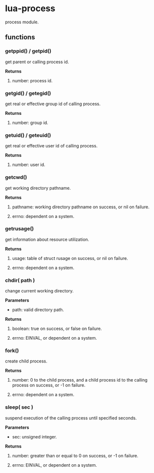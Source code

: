 # lua-process

process module.

## functions

### getppid() / getpid()

get parent or calling process id.

**Returns**

1.  number: process id.


### getgid() / getegid()

get real or effective group id of calling process.

**Returns**

1.  number: group id.


### getuid() / geteuid()

get real or effective user id of calling process.

**Returns**

1.  number: user id.


### getcwd()

get working directory pathname.

**Returns**

1.  pathname: working directory pathname on success, or nil on failure.

2.  errno: dependent on a system.


### getrusage()

get information about resource utilization.

**Returns**

1.  usage: table of struct rusage on success, or nil on failure.

2.  errno: dependent on a system.


### chdir( path )

change current working directory.

**Parameters**

-   path: valid directory path.

**Returns**

1.  boolean: true on success, or false on failure.

2.  errno: EINVAL, or dependent on a system.


### fork()

create child process.

**Returns**

1.  number: 0 to the child process, and a child process id to the
    calling process on success, or -1 on failure.

2.  errno: dependent on a system.


### sleep( sec )

suspend execution of the calling process until specified seconds.

**Parameters**

-   sec: unsigned integer.

**Returns**

1.  number: greater than or equal to 0 on success, or -1 on failure.

2.  errno: EINVAL, or dependent on a system.


